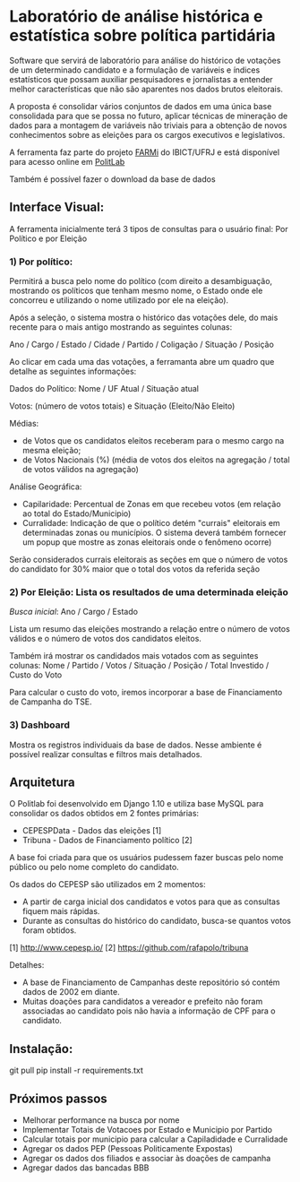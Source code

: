 # Laboratório de análise histórica e estatística sobre política partidária

Software que servirá de laboratório para análise do histórico de votações de um determinado candidato e a formulação de variáveis e índices estatísticos que possam auxiliar pesquisadores e jornalistas a entender melhor características que não são aparentes nos dados brutos eleitorais.

A proposta é consolidar vários conjuntos de dados em uma única base consolidada para que se possa no futuro, aplicar técnicas de mineração de dados para a montagem de variáveis não triviais para a obtenção de novos conhecimentos sobre as eleições para os cargos executivos e legislativos. 

A ferramenta faz parte do projeto [FARMi](http://www.farmi.pro.br/sobre) do IBICT/UFRJ e está disponível para acesso online em [PolitLab](http://politlab.farmi.pro.br/)

Também é possível fazer o download da base de dados

## Interface Visual:

A ferramenta inicialmente terá 3 tipos de consultas para o usuário final: Por Político e por Eleição

### 1) Por político:

Permitirá a busca pelo nome do político (com direito a desambiguação, mostrando os políticos que tenham mesmo nome, o Estado onde ele concorreu e utilizando o nome utilizado por ele na eleição). 

Após a seleção, o sistema mostra o histórico das votações dele, do mais recente para o mais antigo mostrando as seguintes colunas:

Ano / Cargo / Estado / Cidade / Partido / Coligação / Situação / Posição

Ao clicar em cada uma das votações, a ferramanta abre um quadro que detalhe as seguintes informações:

Dados do Político: Nome / UF Atual / Situação atual

Votos: (número de votos totais) e Situação (Eleito/Não Eleito)

Médias: 
- de Votos que os candidatos eleitos receberam para o mesmo cargo na mesma eleição;
- de Votos Nacionais (%) (média de votos dos eleitos na agregação / total de votos válidos na agregação)

Análise Geográfica:
- Capilaridade: Percentual de Zonas em que recebeu votos (em relação ao total do Estado/Municipio)
- Curralidade: Indicação de que o político detém "currais" eleitorais em determinadas zonas ou municípios. O sistema deverá também fornecer um popup que mostre as zonas eleitorais onde o fenômeno ocorre)

Serão considerados currais eleitorais as seções em que o número de votos do candidato for 30% maior que o total dos votos da referida seção

### 2) Por Eleição: Lista os resultados de uma determinada eleição

*Busca inicial*: Ano / Cargo / Estado

Lista um resumo das eleições mostrando a relação entre o número de votos válidos e o número de votos dos candidatos eleitos.  

Também irá mostrar os candidados mais votados com as seguintes colunas: Nome / Partido / Votos / Situação / Posição / Total Investido / Custo do Voto

Para calcular o custo do voto, iremos incorporar a base de Financiamento de Campanha do TSE.

### 3) Dashboard

Mostra os registros individuais da base de dados. Nesse ambiente é possível realizar consultas e filtros mais detalhados.  

## Arquitetura

O Politlab foi desenvolvido em Django 1.10 e utiliza base MySQL para consolidar os dados obtidos em 2 fontes primárias:

- CEPESPData - Dados das eleições [1]
- Tribuna - Dados de Financiamento político [2]

A base foi criada para que os usuários pudessem fazer buscas pelo nome público ou pelo nome completo do candidato.

Os dados do CEPESP são utilizados em 2 momentos:
 
- A partir de carga inicial dos candidatos e votos para que as consultas fiquem mais rápidas.
- Durante as consultas do histórico do candidato, busca-se quantos votos foram obtidos. 

[1] http://www.cepesp.io/
[2] https://github.com/rafapolo/tribuna

Detalhes:
- A base de Financiamento de Campanhas deste repositório só contém dados de 2002 em diante.
- Muitas doações para candidatos a vereador e prefeito não foram associadas ao candidato pois não havia a informação de CPF para o candidato.  

## Instalação:

git pull
pip install -r requirements.txt


## Próximos passos

- Melhorar performance na busca por nome
- Implementar Totais de Votacoes por Estado e Municipio por Partido
- Calcular totais por municipio para calcular a Capiladidade e Curralidade
- Agregar os dados PEP (Pessoas Politicamente Expostas) 
- Agregar os dados dos filiados e associar às doações de campanha
- Agregar dados das bancadas BBB

